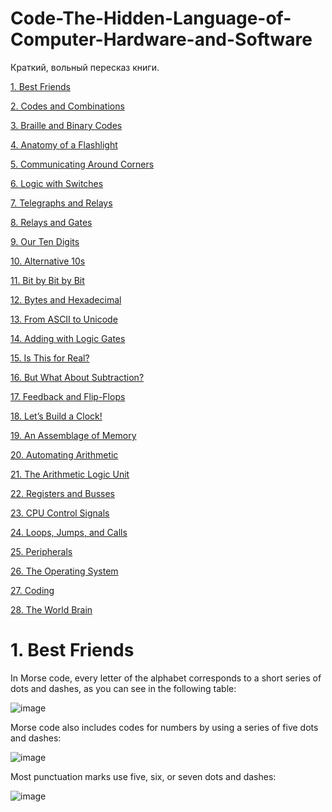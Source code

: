 # Code-The-Hidden-Language-of-Computer-Hardware-and-Software
Краткий, вольный пересказ книги.

[1. Best Friends](https://github.com/NasamR/Code-The-Hidden-Language-of-Computer-Hardware-and-Software/blob/main/README.md#1-best-friends)

[2. Codes and Combinations]()

[3. Braille and Binary Codes]()

[4. Anatomy of a Flashlight]()

[5. Communicating Around Corners]()

[6. Logic with Switches]()

[7. Telegraphs and Relays]()

[8. Relays and Gates]()

[9. Our Ten Digits]()

[10. Alternative 10s]()

[11. Bit by Bit by Bit]()

[12. Bytes and Hexadecimal]()

[13. From ASCII to Unicode]()

[14. Adding with Logic Gates]()

[15. Is This for Real?]()

[16. But What About Subtraction?]()

[17. Feedback and Flip-Flops]()

[18. Let’s Build a Clock!]()

[19. An Assemblage of Memory]()

[20. Automating Arithmetic]()

[21. The Arithmetic Logic Unit]()

[22. Registers and Busses]()

[23. CPU Control Signals]()

[24. Loops, Jumps, and Calls]()

[25. Peripherals]()

[26. The Operating System]()

[27. Coding]()

[28. The World Brain]()


# 1. Best Friends

In Morse code, every letter of the alphabet corresponds to a short series of dots and dashes, as you can see in the following table:

![image](https://github.com/NasamR/Code-The-Hidden-Language-of-Computer-Hardware-and-Software/assets/60060399/4c6ce2ed-cee1-41ac-8722-fdf7f10ee2f4)

Morse code also includes codes for numbers by using a series of five dots and dashes:

![image](https://github.com/NasamR/Code-The-Hidden-Language-of-Computer-Hardware-and-Software/assets/60060399/c154922a-a936-4706-89fe-37f4450b9cc8)

Most punctuation marks use five, six, or seven dots and dashes:

![image](https://github.com/NasamR/Code-The-Hidden-Language-of-Computer-Hardware-and-Software/assets/60060399/7d83120c-5a7e-4922-b3da-85d35300cb8f)
